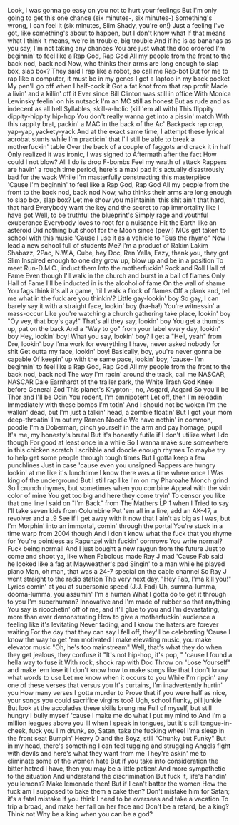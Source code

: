 Look, I was gonna go easy on you not to hurt your feelings
But I'm only going to get this one chance (six minutes-, six minutes-)
Something's wrong, I can feel it (six minutes, Slim Shady, you're on!)
Just a feeling I've got, like something's about to happen, but I don't know what
If that means what I think it means, we're in trouble, big trouble
And if he is as bananas as you say, I'm not taking any chances
You are just what the doc ordered
I'm beginnin' to feel like a Rap God, Rap God
All my people from the front to the back nod, back nod
Now, who thinks their arms are long enough to slap box, slap box?
They said I rap like a robot, so call me Rap-bot
But for me to rap like a computer, it must be in my genes
I got a laptop in my back pocket
My pen'll go off when I half-cock it
Got a fat knot from that rap profit
Made a livin' and a killin' off it
Ever since Bill Clinton was still in office
With Monica Lewinsky feelin' on his nutsack
I'm an MC still as honest
But as rude and as indecent as all hell
Syllables, skill-a-holic (kill 'em all with)
This flippity dippity-hippity hip-hop
You don't really wanna get into a pissin' match
With this rappity brat, packin' a MAC in the back of the Ac'
Backpack rap crap, yap-yap, yackety-yack
And at the exact same time, I attempt these lyrical acrobat stunts while I'm practicin' that
I'll still be able to break a motherfuckin' table
Over the back of a couple of faggots and crack it in half
Only realized it was ironic, I was signed to Aftermath after the fact
How could I not blow? All I do is drop F-bombs
Feel my wrath of attack
Rappers are havin' a rough time period, here's a maxi pad
It's actually disastrously bad for the wack
While I'm masterfully constructing this masterpièce
'Cause I'm beginnin' to feel like a Rap God, Rap God
All my people from the front to the back nod, back nod
Now, who thinks their arms are long enough to slap box, slap box?
Let me show you maintainin' this shit ain't that hard, that hard
Everybody want the key and the secret to rap immortality like Ι have got
Well, to be truthful the blueprint's
Simply rage and youthful exuberance
Everybody loves to root for a nuisance
Hit the Earth like an asteroid
Did nothing but shoot for the Moon since (pew!)
MCs get taken to school with this music
'Cause I use it as a vehicle to "Bus the rhyme"
Now I lead a new school full of students
Me? I'm a product of Rakim
Lakim Shabazz, 2Pac, N.W.A, Cube, hey Doc, Ren
Yella, Eazy, thank you, they got Slim
Inspired enough to one day grow up, blow up and be in a position
To meet Run-D.M.C., induct them
Into the motherfuckin' Rock and Roll Hall of Fame
Even though I'll walk in the church and burst in a ball of flames
Only Hall of Fame I'll be inducted in is the alcohol of fame
On the wall of shame
You fags think it's all a game, 'til I walk a flock of flames
Off a plank and, tell me what in the fuck are you thinkin'?
Little gay-lookin' boy
So gay, I can barely say it with a straight face, lookin' boy (ha-ha!)
You're witnessin' a mass-occur
Like you're watching a church gathering take place, lookin' boy
"Oy vey, that boy's gay!" That's all they say, lookin' boy
You get a thumbs up, pat on the back
And a "Way to go" from your label every day, lookin' boy
Hey, lookin' boy! What you say, lookin' boy?
I get a "Hell, yeah" from Dre, lookin' boy
I'ma work for everything I have, never asked nobody for shit
Get outta my face, lookin' boy!
Basically, boy, you're never gonna be capable
Of keepin' up with the same pace, lookin' boy, 'cause-
I'm beginnin' to feel like a Rap God, Rap God
All my people from the front to the back nod, back nod
The way I'm racin' around the track, call me NASCAR, NASCAR
Dale Earnhardt of the trailer park, the White Trash God
Kneel before General Zod
This planet's Krypton-, no, Asgard, Asgard
So you'll be Thor and I'll be Odin
You rodent, I'm omnipotent
Let off, then I'm reloadin'
Immediately with these bombs I'm totin'
And I should not be woken
I'm the walkin' dead, but I'm just a talkin' head, a zombie floatin'
But I got your mom deep-throatin'
I'm out my Ramen Noodle
We have nothin' in common, poodle
I'm a Doberman, pinch yourself in the arm and pay homage, pupil
It's me, my honesty's brutal
But it's honestly futile if I don't utilize what I do though
For good at least once in a while
So I wanna make sure somewhere in this chicken scratch I scribble and doodle enough rhymes
To maybe try to help get some people through tough times
But I gotta keep a few punchlines
Just in case 'cause even you unsigned
Rappers are hungry lookin' at me like it's lunchtime
I know there was a time where once I
Was king of the underground
But I still rap like I'm on my Pharoahe Monch grind
So I crunch rhymes, but sometimes when you combine
Appeal with the skin color of mine
You get too big and here they come tryin'
To censor you like that one line
I said on "I'm Back" from The Mathers LP 1 when I
Tried to say I'll take seven kids from Columbine
Put 'em all in a line, add an AK-47, a revolver and a .9
See if I get away with it now that I ain't as big as I was, but I'm
Morphin' into an immortal, comin' through the portal
You're stuck in a time warp from 2004 though
And I don't know what the fuck that you rhyme for
You're pointless as Rapunzel with fuckin' cornrows
You write normal? Fuck being normal!
And I just bought a new raygun from the future
Just to come and shoot ya, like when Fabolous made Ray J mad
'Cause Fab said he looked like a fag at Mayweather's pad
Singin' to a man while he played piano
Man, oh man, that was a 24-7 special on the cable channel
So Ray J went straight to the radio station
The very next day, "Hey Fab, I'ma kill you!"
Lyrics comin' at you at supersonic speed (J.J. Fad)
Uh, summa-lumma, dooma-lumma, you assumin' I'm a human
What I gotta do to get it through to you I'm superhuman?
Innovative and I'm made of rubber so that anything
You say is ricochetin' off of me, and it'll glue to you and
I'm devastating, more than ever demonstrating
How to give a motherfuckin' audience a feeling like it's levitating
Never fading, and I know the haters are forever waiting
For the day that they can say I fell off, they'll be celebrating
'Cause I know the way to get 'em motivated
I make elevating music, you make elevator music
"Oh, he's too mainstream"
Well, that's what they do when they get jealous, they confuse it
"It's not hip-hop, it's pop, " 'cause I found a hella way to fuse it
With rock, shock rap with Doc
Throw on "Lose Yourself" and make 'em lose it
I don't know how to make songs like that
I don't know what words to use
Let me know when it occurs to you
While I'm rippin' any one of these verses that versus you
It's curtains, I'm inadvertently hurtin' you
How many verses I gotta murder to
Prove that if you were half as nice, your songs you could sacrifice virgins too?
Ugh, school flunky, pill junkie
But look at the accolades these skills brung me
Full of myself, but still hungry
I bully myself 'cause I make me do what I put my mind to
And I'm a million leagues above you
Ill when I speak in tongues, but it's still tongue-in-cheek, fuck you
I'm drunk, so, Satan, take the fucking wheel
I'ma sleep in the front seat
Bumpin' Heavy D and the Boyz, still "Chunky but Funky"
But in my head, there's something I can feel tugging and struggling
Angels fight with devils and here's what they want from me
They're askin' me to eliminate some of the women hate
But if you take into consideration the bitter hatred
I have, then you may be a little patient
And more sympathetic to the situation
And understand the discrimination
But fuck it, life's handin' you lemons? Make lemonade then!
But if I can't batter the women
How the fuck am I supposed to bake them a cake then?
Don't mistake him for Satan; it's a fatal mistake
If you think I need to be overseas and take a vacation
To trip a broad, and make her fall on her face and
Don't be a retard, be a king? Think not
Why be a king when you can be a god?
